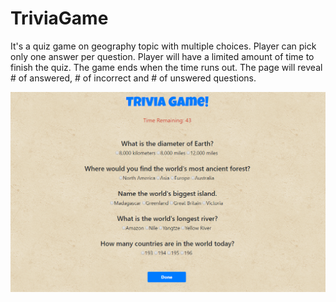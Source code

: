 # TriviaGame
It's a quiz game on geography topic with multiple choices. Player can pick only one answer per question. Player will have a limited amount of time to finish the quiz. The game ends when the time runs out. The page will reveal # of answered, # of incorrect and # of unswered questions. 

![Screenshot](assets/images/screenshot.PNG)